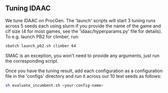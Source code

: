 ## Tuning IDAAC

We tune IDAAC on ProcGen. The 'launch' scripts will start 3 tuning runs across 5 seeds each using slurm if you provide the name of the game and clf size (4 for most games, see the 'idaac/hyperparams.py' file for details). To e.g. launch PB2 for climber, run:
```bash
sbatch launch_pb2.sh climber 64
```
SMAC is an exception, you won't need to provide any arguments, just run the corresponding script.

Once you have the tuning result, add each configuration as a configuration file in the 'configs' directory and run it across our 10 test seeds as follows:
```bash
sh evaluate_incumbent.sh <your-config-name>
```